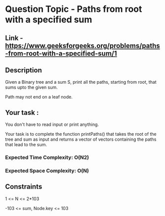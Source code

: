 # Question Topic - Paths from root with a specified sum


## Link - https://www.geeksforgeeks.org/problems/paths-from-root-with-a-specified-sum/1


## Description

Given a Binary tree and a sum S, print all the paths, starting from root, that sums upto the given sum. 

Path may not end on a leaf node.


## Your task :
You don't have to read input or print anything. 

Your task is to complete the function printPaths() that takes the root of the tree and sum as input and returns a vector of vectors containing the paths that lead to the sum.
 
### Expected Time Complexity: O(N2)

### Expected Space Complexity: O(N)
 
## Constraints

1 <= N <= 2*103

-103 <= sum, Node.key <= 103
